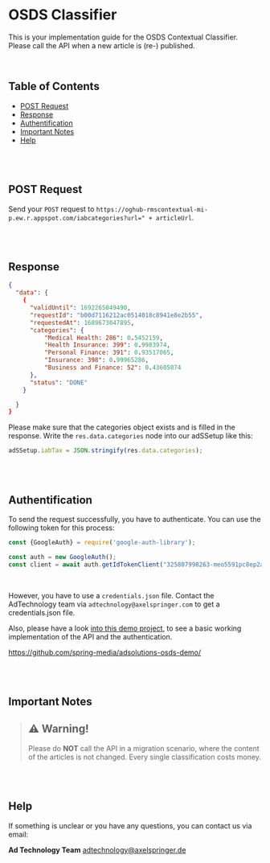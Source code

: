 # OSDS Classifier

This is your implementation guide for the OSDS Contextual Classifier.
Please call the API when a new article is (re-) published.

<br>


## Table of Contents

 - [POST Request](#post-request)
 - [Response](#response)
 - [Authentification](#authentification)
 - [Important Notes](#important-notes)
 - [Help](#help)




<br>
<br>


## POST Request


Send your `POST` request to `https://oghub-rmscontextual-mi-p.ew.r.appspot.com/iabcategories?url=" + articleUrl`.

<br>
<br>


## Response



```json
{
  "data": {
    {
      "validUntil": 1692265049490,
      "requestId": "b00d7116212ac0514018c8941e8e2b55",
      "requestedAt": 1689673047895,
      "categories": {
          "Medical Health: 286": 0.5452159,
          "Health Insurance: 399": 0.9983974,
          "Personal Finance: 391": 0.93517065,
          "Insurance: 398": 0.99965286,
          "Business and Finance: 52": 0.43605074
      },
      "status": "DONE"
    }

  }
}
```

Please make sure that the categories object exists and is filled in the response.
Write the `res.data.categories` node into our adSSetup like this:

```javascript
adSSetup.iabTax = JSON.stringify(res.data.categories);
```


<br><br>


## Authentification

To send the request successfully, you have to authenticate. You can use the following token for this process:

```javascript
const {GoogleAuth} = require('google-auth-library');

const auth = new GoogleAuth();
const client = await auth.getIdTokenClient("325807998263-meo5591pc8ep2a02vf3fo25uoa152fia.apps.googleusercontent.com");
```

<br>

However, you have to use a `credentials.json` file. Contact the AdTechnology team via `adtechnology@axelspringer.com` to get a credentials.json file.

Also, please have a look [into this demo project](https://github.com/spring-media/adsolutions-osds-demo/blob/main/src/classifier.js), to see a basic working implementation of the API and the authentication.

https://github.com/spring-media/adsolutions-osds-demo/

<br>
<br>




## Important Notes


> :warning: Warning!
> ----------------
> Please do **NOT** call the API in a migration scenario,
> where the content of the articles is not changed.
> Every single classification costs money.



<br>
<br>




## Help

If something is unclear or you have any questions, you can contact us via email:


__Ad Technology Team__
adtechnology@axelspringer.de




<br>






